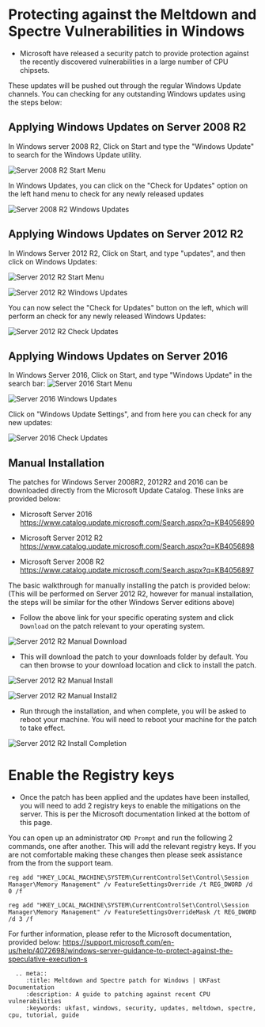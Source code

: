 # Protecting against the Meltdown and Spectre Vulnerabilities in Windows

* Microsoft have released a security patch to provide protection against the recently discovered vulnerabilities in a large number of CPU chipsets.

These updates will be pushed out through the regular Windows Update channels. You can checking for any outstanding Windows updates using the steps below:

## Applying Windows Updates on Server 2008 R2

In Windows server 2008 R2, Click on Start and type the "Windows Update" to search for the Windows Update utility.

![Server 2008 R2 Start Menu](Images/meltdownpatch/2008-WindowsUpdates1.png)

In Windows Updates, you can click on the "Check for Updates" option on the left hand menu to check for any newly released updates

![Server 2008 R2 Windows Updates](Images/meltdownpatch/2008-WindowsUpdates2.png)

## Applying Windows Updates on Server 2012 R2

In Windows Server 2012 R2, Click on Start, and type "updates", and then click on Windows Updates:

![Server 2012 R2 Start Menu](Images/meltdownpatch/2012r2-start.png)

![Server 2012 R2 Windows Updates](Images/meltdownpatch/2012r2-controlAlt.png)

You can now select the "Check for Updates" button on the left, which will perform an check for any newly released Windows Updates:

![Server 2012 R2 Check Updates](Images/meltdownpatch/2012r2-control4.png)

## Applying Windows Updates on Server 2016

In Windows Server 2016, Click on Start, and type "Windows Update" in the search bar:
![Server 2016 Start Menu](Images/meltdownpatch/2016-WindowsUpdate1.png)

![Server 2016 Windows Updates](Images/meltdownpatch/2016-WindowsUpdate2.png)

Click on "Windows Update Settings", and from here you can check for any new updates:

![Server 2016 Check Updates](Images/meltdownpatch/2016-WindowsUpdate3.png)

## Manual Installation

The patches for Windows Server 2008R2, 2012R2 and 2016 can be downloaded directly from the Microsoft Update Catalog. These links are provided below:

* Microsoft Server 2016
https://www.catalog.update.microsoft.com/Search.aspx?q=KB4056890

* Microsoft Server 2012 R2
https://www.catalog.update.microsoft.com/Search.aspx?q=KB4056898

* Microsoft Server 2008 R2
https://www.catalog.update.microsoft.com/Search.aspx?q=KB4056897


The basic walkthrough for manually installing the patch is provided below:
(This will be performed on Server 2012 R2, however for manual installation, the steps will be similar for the other Windows Server editions above)

* Follow the above link for your specific operating system and click `Download` on the patch relevant to your operating system.

![Server 2012 R2 Manual Download](Images/meltdownpatch/2012r2-UpdateCatalog1.png)

* This will download the patch to your downloads folder by default. You can then browse to your download location and click to install the patch.

![Server 2012 R2 Manual Install](Images/meltdownpatch/2012r2-UpdateCatalog2.png)

![Server 2012 R2 Manual Install2](Images/meltdownpatch/2012r2-UpdateCatalog3.png)

* Run through the installation, and when complete, you will be asked to reboot your machine. You will need to reboot your machine for the patch to take effect.

![Server 2012 R2 Install Completion](Images/meltdownpatch/2012r2-installcomplete.png)


# Enable the Registry keys
* Once the patch has been applied and the updates have been installed, you will need to add 2 registry keys to enable the mitigations on the server. This is per the Microsoft documentation linked at the bottom of this page.

You can open up an administrator `CMD Prompt` and run the following 2 commands, one after another. This will add the relevant registry keys. If you are not comfortable making these changes then please seek assistance from the from the support team.
```
reg add "HKEY_LOCAL_MACHINE\SYSTEM\CurrentControlSet\Control\Session Manager\Memory Management" /v FeatureSettingsOverride /t REG_DWORD /d 0 /f

reg add "HKEY_LOCAL_MACHINE\SYSTEM\CurrentControlSet\Control\Session Manager\Memory Management" /v FeatureSettingsOverrideMask /t REG_DWORD /d 3 /f
```

For further information, please refer to the Microsoft documentation, provided below:
https://support.microsoft.com/en-us/help/4072698/windows-server-guidance-to-protect-against-the-speculative-execution-s

```eval_rst
  .. meta::
     :title: Meltdown and Spectre patch for Windows | UKFast Documentation
     :description: A guide to patching against recent CPU vulnerabilities
     :keywords: ukfast, windows, security, updates, meltdown, spectre, cpu, tutorial, guide
